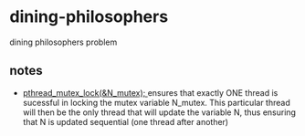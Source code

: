 # dining-philosophers
dining philosophers problem
## notes
- <ins>pthread_mutex_lock(&N_mutex); </ins> ensures that exactly ONE thread is sucessful in locking the mutex variable N_mutex.
This particular thread will then be the only thread that will update the variable N, thus ensuring that N is updated sequential (one thread after another)

